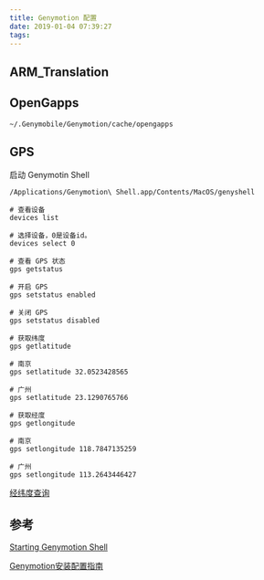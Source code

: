 ```yaml
---
title: Genymotion 配置
date: 2019-01-04 07:39:27
tags:
---
```


## ARM_Translation



## OpenGapps

```
~/.Genymobile/Genymotion/cache/opengapps
```



## GPS

启动 Genymotin Shell

```shell
/Applications/Genymotion\ Shell.app/Contents/MacOS/genyshell
```

```shell
# 查看设备
devices list

# 选择设备，0是设备id。
devices select 0

# 查看 GPS 状态
gps getstatus

# 开启 GPS
gps setstatus enabled

# 关闭 GPS
gps setstatus disabled

# 获取纬度
gps getlatitude

# 南京
gps setlatitude 32.0523428565

# 广州
gps setlatitude 23.1290765766

# 获取经度
gps getlongitude

# 南京
gps setlongitude 118.7847135259

# 广州
gps setlongitude 113.2643446427
```

[经纬度查询](http://www.gpsspg.com/maps.htm)

## 参考

[Starting Genymotion Shell](https://docs.genymotion.com/latest/Content/04_Tools/Genymotion_Shell/Starting_Genymotion_Shell.htm)

[Genymotion安装配置指南](http://ju.outofmemory.cn/entry/317903)